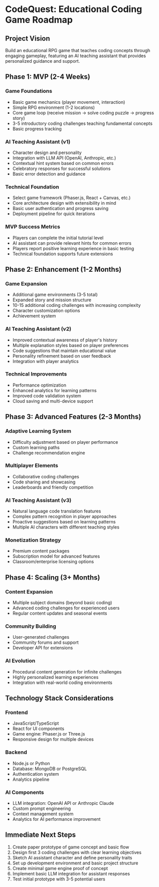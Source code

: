 # CodeQuest: Educational Coding Game Roadmap

## Project Vision
Build an educational RPG game that teaches coding concepts through engaging gameplay, featuring an AI teaching assistant that provides personalized guidance and support.

## Phase 1: MVP (2-4 Weeks)

### Game Foundations
- Basic game mechanics (player movement, interaction)
- Simple RPG environment (1-2 locations)
- Core game loop (receive mission → solve coding puzzle → progress story)
- 3-5 introductory coding challenges teaching fundamental concepts
- Basic progress tracking

### AI Teaching Assistant (v1)
- Character design and personality
- Integration with LLM API (OpenAI, Anthropic, etc.)
- Contextual hint system based on common errors
- Celebratory responses for successful solutions
- Basic error detection and guidance

### Technical Foundation
- Select game framework (Phaser.js, React + Canvas, etc.)
- Core architecture design with extensibility in mind
- Basic user authentication and progress saving
- Deployment pipeline for quick iterations

### MVP Success Metrics
- Players can complete the initial tutorial level
- AI assistant can provide relevant hints for common errors
- Players report positive learning experience in basic testing
- Technical foundation supports future extensions

## Phase 2: Enhancement (1-2 Months)

### Game Expansion
- Additional game environments (3-5 total)
- Expanded story and mission structure
- 10-15 additional coding challenges with increasing complexity
- Character customization options
- Achievement system

### AI Teaching Assistant (v2)
- Improved contextual awareness of player's history
- Multiple explanation styles based on player preferences
- Code suggestions that maintain educational value
- Personality refinement based on user feedback
- Integration with player analytics

### Technical Improvements
- Performance optimization
- Enhanced analytics for learning patterns
- Improved code validation system
- Cloud saving and multi-device support

## Phase 3: Advanced Features (2-3 Months)

### Adaptive Learning System
- Difficulty adjustment based on player performance
- Custom learning paths
- Challenge recommendation engine

### Multiplayer Elements
- Collaborative coding challenges
- Code sharing and showcasing
- Leaderboards and friendly competition

### AI Teaching Assistant (v3)
- Natural language code translation features
- Complex pattern recognition in player approaches
- Proactive suggestions based on learning patterns
- Multiple AI characters with different teaching styles

### Monetization Strategy
- Premium content packages
- Subscription model for advanced features
- Classroom/enterprise licensing options

## Phase 4: Scaling (3+ Months)

### Content Expansion
- Multiple subject domains (beyond basic coding)
- Advanced coding challenges for experienced users
- Regular content updates and seasonal events

### Community Building
- User-generated challenges
- Community forums and support
- Developer API for extensions

### AI Evolution
- Procedural content generation for infinite challenges
- Highly personalized learning experiences
- Integration with real-world coding environments

## Technology Stack Considerations

### Frontend
- JavaScript/TypeScript
- React for UI components
- Game engine: Phaser.js or Three.js
- Responsive design for multiple devices

### Backend
- Node.js or Python
- Database: MongoDB or PostgreSQL
- Authentication system
- Analytics pipeline

### AI Components
- LLM integration: OpenAI API or Anthropic Claude
- Custom prompt engineering
- Context management system
- Analytics for AI performance improvement

## Immediate Next Steps
1. Create paper prototype of game concept and basic flow
2. Design first 3 coding challenges with clear learning objectives
3. Sketch AI assistant character and define personality traits
4. Set up development environment and basic project structure
5. Create minimal game engine proof of concept
6. Implement basic LLM integration for assistant responses
7. Test initial prototype with 3-5 potential users